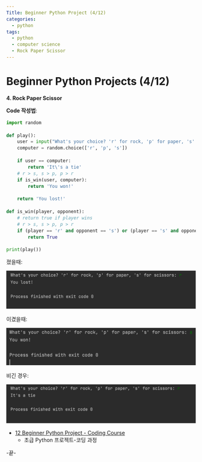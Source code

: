 ```yaml
---
Title: Beginner Python Project (4/12)
categories:
  - python
tags:
  - python
  - computer science
  - Rock Paper Scissor
---
```




# Beginner Python Projects (4/12)

**4. Rock Paper Scissor**



**Code 작성법**:

```python
import random

def play():
    user = input("What's your choice? 'r' for rock, 'p' for paper, 's' for scissors: ")
    computer = random.choice(['r', 'p', 's'])

    if user == computer:
        return 'It\'s a tie'
    # r > s, s > p, p > r
    if is_win(user, computer):
        return 'You won!'

    return 'You lost!'

def is_win(player, opponent):
    # return true if player wins
    # r > s, s > p, p > r
    if (player == 'r' and opponent == 's') or (player == 's' and opponent == 'p') or (player == 'p' and opponent == 'r'):
        return True

print(play())
```



졌을때:

![image-20211011140954517](/images/2021-10-11-pythonproject4/image-20211011140954517.png)

이겼을때:

![image-20211011141005268](/images/2021-10-11-pythonproject4/image-20211011141005268.png)

비긴 경우:

![image-20211011141014633](/images/2021-10-11-pythonproject4/image-20211011141014633.png)








* [12 Beginner Python Project - Coding Course](https://youtu.be/8ext9G7xspg)
  * 초급 Python 프로젝트-코딩 과정

-끝-

